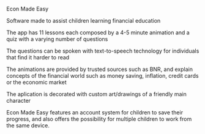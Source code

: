 Econ Made Easy

Software made to assist children learning financial education

The app has 11 lessons each composed by a 4-5 minute animation and a quiz with a varying number of questions

The questions can be spoken with text-to-speech technology for individuals that find it harder to read

The animations are provided by trusted sources such as BNR, and explain concepts of the financial world
such as money saving, inflation, credit cards or the economic market

The aplication is decorated with custom art/drawings of a friendly main character

Econ Made Easy features an account system for children to save their progress, and also offers the possibility
for multiple children to work from the same device.





